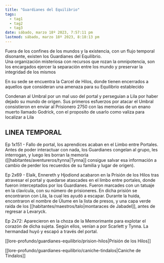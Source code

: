 ```yaml
---
title: "Guardianes del Equilibrio"
tags:
  - tag1
  - tag2
  - tag3
date: sábado, marzo 18º 2023, 7:57:11 pm
lastmod: sábado, marzo 18º 2023, 8:18:13 pm
---
```


Fuera de los confines de los mundos y la existencia, con un flujo temporal disonante, existen los Guardianes del Equilibrio.  
Una organización misteriosa con recursos que rozan la omnipotencia, son los encargados ejercer la separación entre los mundo y preservar la integridad de los mismos

En su sede se encuentra la Carcel de Hilos, donde tienen encerrados a aquellos que consideran una amenaza para su Equilibrio establecido

Condenan al Umbral por un mal uso del portal y perseguian a Lila por haber dejado su mundo de origen. Sus primeros esfuerzos por atacar el Umbral consistieron en enviar al Prisionero 2750 con las memorias de un enano muerto llamado Godrick, con el proposito de usarlo como valiza para localizar a Lila

## LINEA TEMPORAL

Ep 1x151 - Fallo de portal, los aprendices acaban en el Limbo entre Portales. Antes de poder interactuar con nada, los Guardianes congelan al grupo, les interrogan, y luego les borran la memoria ([[habitantes/aventureros/tynna|Tynna]] consigue salvar esa información a cambio de perder los recuerdos de su familia y lugar de origen).

Ep 2x69 - Elaik, Ennereth y Hjodiond acabaron en la Prisión de los Hilos tras atravesar el portal y quedarse atascades en el limbo entre portales, donde fueron interceptados por los Guardianes. Fueron marcades con un tatuaje en la clavícula, con su número de prisioneres. En dicha prisión se encontraron con Lila, la cual les ayudó a escapar. Durante la huida, encontraron el nombre de Úlume en la lista de presos, y una capa verde raída de los [[habitantes/maestros/talo|montaraces de Jabadel]], antes de regresar a Levaryck.

Ep 2x72: Aparecieron en la choza de la Memorimante para explotar el corazón de dicha sujeta. Según ellos, venían a por Scarlett y Tynna. La hermandad huyó y escapó a través del portal.

[[lore-profundo/guardianes-equilibrio/prision-hilos|Prisión de los Hilos]]

[[lore-profundo/guardianes-equilibrio/caniche-tindalos|Caniche de Tíndalos]]